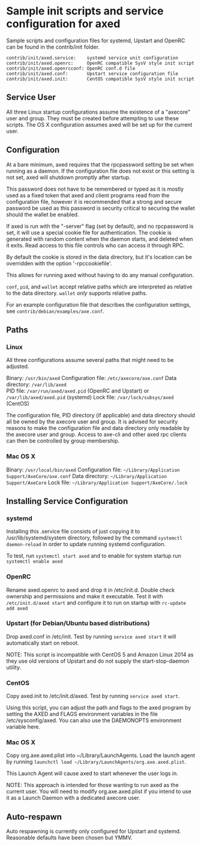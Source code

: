 Sample init scripts and service configuration for axed
==========================================================

Sample scripts and configuration files for systemd, Upstart and OpenRC
can be found in the contrib/init folder.

    contrib/init/axed.service:    systemd service unit configuration
    contrib/init/axed.openrc:     OpenRC compatible SysV style init script
    contrib/init/axed.openrcconf: OpenRC conf.d file
    contrib/init/axed.conf:       Upstart service configuration file
    contrib/init/axed.init:       CentOS compatible SysV style init script

Service User
---------------------------------

All three Linux startup configurations assume the existence of a "axecore" user
and group.  They must be created before attempting to use these scripts.
The OS X configuration assumes axed will be set up for the current user.

Configuration
---------------------------------

At a bare minimum, axed requires that the rpcpassword setting be set
when running as a daemon.  If the configuration file does not exist or this
setting is not set, axed will shutdown promptly after startup.

This password does not have to be remembered or typed as it is mostly used
as a fixed token that axed and client programs read from the configuration
file, however it is recommended that a strong and secure password be used
as this password is security critical to securing the wallet should the
wallet be enabled.

If axed is run with the "-server" flag (set by default), and no rpcpassword is set,
it will use a special cookie file for authentication. The cookie is generated with random
content when the daemon starts, and deleted when it exits. Read access to this file
controls who can access it through RPC.

By default the cookie is stored in the data directory, but it's location can be overridden
with the option '-rpccookiefile'.

This allows for running axed without having to do any manual configuration.

`conf`, `pid`, and `wallet` accept relative paths which are interpreted as
relative to the data directory. `wallet` *only* supports relative paths.

For an example configuration file that describes the configuration settings,
see `contrib/debian/examples/axe.conf`.

Paths
---------------------------------

### Linux

All three configurations assume several paths that might need to be adjusted.

Binary:              `/usr/bin/axed`
Configuration file:  `/etc/axecore/axe.conf`
Data directory:      `/var/lib/axed`  
PID file:            `/var/run/axed/axed.pid` (OpenRC and Upstart) or `/var/lib/axed/axed.pid` (systemd)
Lock file:           `/var/lock/subsys/axed` (CentOS)

The configuration file, PID directory (if applicable) and data directory
should all be owned by the axecore user and group.  It is advised for security
reasons to make the configuration file and data directory only readable by the
axecore user and group.  Access to axe-cli and other axed rpc clients
can then be controlled by group membership.

### Mac OS X

Binary:              `/usr/local/bin/axed`
Configuration file:  `~/Library/Application Support/AxeCore/axe.conf`
Data directory:      `~/Library/Application Support/AxeCore`
Lock file:           `~/Library/Application Support/AxeCore/.lock`

Installing Service Configuration
-----------------------------------

### systemd

Installing this .service file consists of just copying it to
/usr/lib/systemd/system directory, followed by the command
`systemctl daemon-reload` in order to update running systemd configuration.

To test, run `systemctl start axed` and to enable for system startup run
`systemctl enable axed`

### OpenRC

Rename axed.openrc to axed and drop it in /etc/init.d.  Double
check ownership and permissions and make it executable.  Test it with
`/etc/init.d/axed start` and configure it to run on startup with
`rc-update add axed`

### Upstart (for Debian/Ubuntu based distributions)

Drop axed.conf in /etc/init.  Test by running `service axed start`
it will automatically start on reboot.

NOTE: This script is incompatible with CentOS 5 and Amazon Linux 2014 as they
use old versions of Upstart and do not supply the start-stop-daemon utility.

### CentOS

Copy axed.init to /etc/init.d/axed. Test by running `service axed start`.

Using this script, you can adjust the path and flags to the axed program by
setting the AXED and FLAGS environment variables in the file
/etc/sysconfig/axed. You can also use the DAEMONOPTS environment variable here.

### Mac OS X

Copy org.axe.axed.plist into ~/Library/LaunchAgents. Load the launch agent by
running `launchctl load ~/Library/LaunchAgents/org.axe.axed.plist`.

This Launch Agent will cause axed to start whenever the user logs in.

NOTE: This approach is intended for those wanting to run axed as the current user.
You will need to modify org.axe.axed.plist if you intend to use it as a
Launch Daemon with a dedicated axecore user.

Auto-respawn
-----------------------------------

Auto respawning is currently only configured for Upstart and systemd.
Reasonable defaults have been chosen but YMMV.

